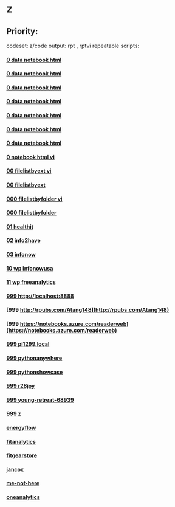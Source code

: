 # z

Priority:
----
codeset: z/code
output: rpt , rptvi
repeatable scripts:

#### [0 data notebook html](http://infonow.x10host.com/z/rptR/csv.html)
#### [0 data notebook html](http://infonow.x10host.com/z/rptR/filelistbyfolder.html)

#### [0 data notebook html](http://info2have.000webhostapp.com/z/rptR/csv.html)
#### [0 data notebook html](http://info2have.000webhostapp.com/z/rptR/filelistbyfolder.html)

#### [0 data notebook html](http://healthit.somee.com/z/rptR/csv.html)
#### [0 data notebook html](http://healthit.somee.com/z/rptR/filelistbyfolder.html)

#### [0 data notebook html](http://infonow.x10host.com/z/rpt/notebook_html.html)
#### [0 notebook html vi](http://infonow.x10host.com/z/rptvi/notebook_html.html)

#### [00 filelistbyext vi](http://info2have.000webhostapp.com/z/rptvi/filelistbyext.html)
#### [00 filelistbyext](http://infonow.x10host.com/z/rpt/filelistbyext.html)

#### [000 filelistbyfolder vi](http://info2have.000webhostapp.com/z/rptvi/filelistbyfolder.html)
#### [000 filelistbyfolder](http://infonow.x10host.com/z/rpt/filelistbyfolder.html)

#### [01 healthit](http://healthit.somee.com)
#### [02 info2have](http://info2have.000webhostapp.com)
#### [03 infonow](http://infonow.x10host.com)
#### [10 wp infonowusa](http://infonowusa.wordpress.com)
#### [11 wp freeanalytics](http://freeanalytics.000webhostapp.com)
#### [999 http://localhost:8888](http://localhost:8888)
#### [999 http://rpubs.com/Atang148](http://rpubs.com/Atang148)
#### [999 https://notebooks.azure.com/readerweb](https://notebooks.azure.com/readerweb)
#### [999 pi1299.local](http://pi1299.local)
#### [999 pythonanywhere](http://zzz.pythonanywhere.com)
#### [999 pythonshowcase](http://pythonshowcase.infonow.x10host.com)
#### [999 r28joy](http://r28joy.herokuapp.com)
#### [999 young-retreat-68939](http://young-retreat-68939.herokuapp.com)
#### [999 z](https://zw9.github.io/z/)
#### [energyflow](http://energyflow.000webhostapp.com)
#### [fitanalytics](http://fitanalytics.000webhostapp.com)
#### [fitgearstore](http://zzz.wixsite.com/fitgearstore)
#### [jancox](http://jancox.com)
#### [me-not-here](http://me-not-here.weebly.com)
#### [oneanalytics](http://oneanalytics.weebly.com)
